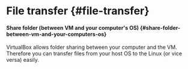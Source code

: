 # File transfer {#file-transfer}

#### Share folder \(between VM and your computer's OS\) {#share-folder-between-vm-and-your-computers-os}

VirtualBox allows folder sharing between your computer and the VM. Therefore you can transfer files from your host OS to the Linux \(or vice versa\) easily.

